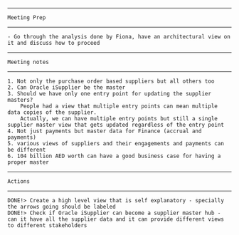 ---------------------------------------
    Meeting Prep
---------------------------------------
    - Go through the analysis done by Fiona, have an architectural view on it and discuss how to proceed

---------------------------------------
    Meeting notes
---------------------------------------
    1. Not only the purchase order based suppliers but all others too
    2. Can Oracle iSupplier be the master
    3. Should we have only one entry point for updating the supplier masters? 
        People had a view that multiple entry points can mean multiple data copies of the supplier. 
        Actually, we can have multiple entry points but still a single supplier master view that gets updated regardless of the entry point
    4. Not just payments but master data for Finance (accrual and payments)
    5. various views of suppliers and their engagements and payments can be different
    6. 104 billion AED worth can have a good business case for having a proper master

---------------------------------------
    Actions
---------------------------------------
    DONE!> Create a high level view that is self explanatory - specially the arrows going should be labeled
    DONE!> Check if Oracle iSupplier can become a supplier master hub - can it have all the supplier data and it can provide different views to different stakeholders
